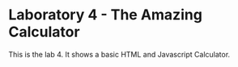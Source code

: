 <h1>Laboratory 4 - The Amazing Calculator</h1>
<div>This is the lab 4. It shows a basic HTML and Javascript Calculator.</div>